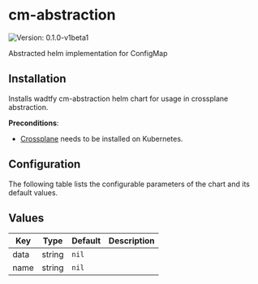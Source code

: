 # cm-abstraction

![Version: 0.1.0-v1beta1](https://img.shields.io/badge/Version-0.1.0--v1beta1-informational?style=flat-square)

Abstracted helm implementation for ConfigMap

## Installation
Installs wadtfy cm-abstraction helm chart for usage in crossplane abstraction.

**Preconditions**:
* [Crossplane](https://crossplane.io) needs to be installed on Kubernetes.


## Configuration

The following table lists the configurable parameters of the chart and its default values.

## Values

| Key | Type | Default | Description |
|-----|------|---------|-------------|
| data | string | `nil` |  |
| name | string | `nil` |  |

